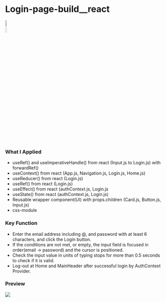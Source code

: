 # Login-page-build__react

<a href="#"><img width="10%" src="https://img.shields.io/badge/React-005FED?style=flat-square&logo=React&logoColor=white"/></a>

### What I Applied
- useRef() and useImperativeHandle() from react (Input.js to Login.js) with forwardRef()
- useContext() from react (App.js, Navigation.js, Login.js, Home.js)
- useReducer() from react (Login.js)
- useRef() from react (Login.js)
- useEffect() from react (authContext.js, Login.js
- useState() from react (authContext.js, Login.js)
- Reusable wrapper component(UI) with props.children (Card.js, Button.js, Input.js)
- css-module

### Key Function
- Enter the email address including @, and password with at least 6 characters, and click the Login button.
- If the conditions are not met, or empty, the input field is focused in order(email -> password) and the cursor is positioned.
- Check the input value in units of typing stops for more than 0.5 seconds to check if it is valid.
- Log-out at Home and MainHeader after successful login by AuthContext Provider. 

### Preview
<a href="#"><img src="https://user-images.githubusercontent.com/84049077/163752288-e2f95138-552d-47d6-ba54-4943f370ecf3.gif"/></a>
